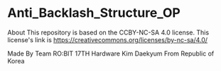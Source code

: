 # Anti_Backlash_Structure_OP
About This repository is based on the CCBY-NC-SA 4.0 license.
This license's link is https://creativecommons.org/licenses/by-nc-sa/4.0/

Made By Team RO:BIT 17TH Hardware Kim Daekyum From Republic of Korea
